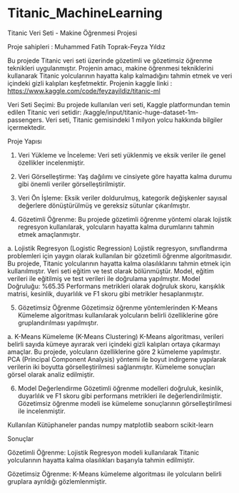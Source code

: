 # Titanic_MachineLearning
Titanic Veri Seti - Makine Öğrenmesi Projesi

Proje sahipleri : Muhammed Fatih Toprak-Feyza Yıldız 

Bu projede Titanic veri seti üzerinde gözetimli ve gözetimsiz öğrenme teknikleri uygulanmıştır. Projenin amacı, makine öğrenmesi tekniklerini kullanarak Titanic yolcularının hayatta kalıp kalmadığını tahmin etmek ve veri içindeki gizli kalıpları keşfetmektir.
Projenin kaggle linki : https://www.kaggle.com/code/feyzayildiz/titanic-ml


Veri Seti Seçimi:
Bu projede kullanılan veri seti, Kaggle platformundan temin edilen Titanic veri setidir: /kaggle/input/titanic-huge-dataset-1m-passengers. Veri seti, Titanic gemisindeki 1 milyon yolcu hakkında bilgiler içermektedir.



Proje Yapısı
1. Veri Yükleme ve İnceleme:
Veri seti yüklenmiş ve eksik veriler ile genel özellikler incelenmiştir.

3. Veri Görselleştirme:
Yaş dağılımı ve cinsiyete göre hayatta kalma durumu gibi önemli veriler görselleştirilmiştir.

5. Veri Ön İşleme:
Eksik veriler doldurulmuş, kategorik değişkenler sayısal değerlere dönüştürülmüş ve gereksiz sütunlar çıkarılmıştır.

7. Gözetimli Öğrenme:
Bu projede gözetimli öğrenme yöntemi olarak lojistik regresyon kullanılarak, yolcuların hayatta kalma durumlarını tahmin etmek amaçlanmıştır.

  a. Lojistik Regresyon (Logistic Regression)
Lojistik regresyon, sınıflandırma problemleri için yaygın olarak kullanılan bir gözetimli öğrenme algoritmasıdır. Bu projede, Titanic yolcularının hayatta kalma olasılıklarını tahmin etmek için kullanılmıştır.
Veri seti eğitim ve test olarak bölünmüştür.
Model, eğitim verileri ile eğitilmiş ve test verileri ile doğrulama yapılmıştır.
Model Doğruluğu: %65.35
Performans metrikleri olarak doğruluk skoru, karışıklık matrisi, kesinlik, duyarlılık ve F1 skoru gibi metrikler hesaplanmıştır.

5. Gözetimsiz Öğrenme
Gözetimsiz öğrenme yöntemlerinden K-Means Kümeleme algoritması kullanılarak yolcuların belirli özelliklerine göre gruplandırılması yapılmıştır.

  a. K-Means Kümeleme (K-Means Clustering)
K-Means algoritması, verileri belirli sayıda kümeye ayırarak veri içindeki gizli kalıpları ortaya çıkarmayı amaçlar. Bu projede, yolcuların özelliklerine göre 2 kümeleme yapılmıştır.
PCA (Principal Component Analysis) yöntemi ile boyut indirgeme yapılarak verilerin iki boyutta görselleştirilmesi sağlanmıştır.
Kümeleme sonuçları görsel olarak analiz edilmiştir.

6. Model Değerlendirme
Gözetimli öğrenme modelleri doğruluk, kesinlik, duyarlılık ve F1 skoru gibi performans metrikleri ile değerlendirilmiştir.
Gözetimsiz öğrenme modeli ise kümeleme sonuçlarının görselleştirilmesi ile incelenmiştir.

Kullanılan Kütüphaneler
pandas
numpy
matplotlib
seaborn
scikit-learn

Sonuçlar

Gözetimli Öğrenme: Lojistik Regresyon modeli kullanılarak Titanic yolcularının hayatta kalma olasılıkları başarıyla tahmin edilmiştir.

Gözetimsiz Öğrenme: K-Means kümeleme algoritması ile yolcuların belirli gruplara ayrıldığı gözlemlenmiştir.

